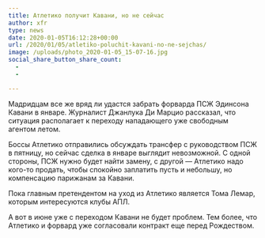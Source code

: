 ```yaml
---
title: Атлетико получит Кавани, но не сейчас
author: xfr
type: news
date: 2020-01-05T16:12:28+00:00
url: /2020/01/05/atletiko-poluchit-kavani-no-ne-sejchas/
image: /uploads/photo_2020-01-05_15-07-16.jpg
social_share_button_share_count:
  - 
  - 

---
```

Мадридцам все же вряд ли удастся забрать форварда ПСЖ Эдинсона Кавани в январе. Журналист Джанлука Ди Марцио рассказал, что ситуация располагает к переходу нападающего уже свободным агентом летом.

Боссы Атлетико отправились обсуждать трансфер с руководством ПСЖ в пятницу, но сейчас сделка в январе выглядит невозможной. С одной стороны, ПСЖ нужно будет найти замену, с другой &#8212; Атлетико надо кого-то продать, чтобы спокойно заплатить пусть и небольшу, но компенсацию парижанам за Кавани.

Пока главным претендентом на уход из Атлетико является Тома Лемар, которым интересуются клубы АПЛ.

А вот в июне уже с переходом Кавани не будет проблем. Тем более, что Атлетико и форвард уже согласовали контракт еще перед Рождеством.